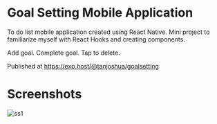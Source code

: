 # Goal Setting Mobile Application
To do list mobile application created using React Native. 
Mini project to familiarize myself with React Hooks and creating components.

Add goal. Complete goal. Tap to delete.

Published at https://exp.host/@tanjoshua/goalsetting

# Screenshots
![ss1](https://imgur.com/Uv5Sonl)
